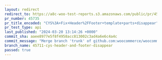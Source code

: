 ```yaml
---
layout: redirect
redirect_to: https://a8c-woo-test-reports.s3.amazonaws.com/public/pr/45735/api/index.html
pr_number: 45735
pr_title_encoded: "CYS%3A+Fix+Header%2FFooter+template+parts+disappear"
pr_test_type: api
last_published: "2024-03-20 13:14:26 +0000"
commit_sha: aaee8977e5f8f4958acc813002c3ad4a6e6c4a4c
commit_message: "Merge branch 'trunk' of github.com:woocommerce/woocommerce into 45711…"
branch_name: 45711-cys-header-and-footer-disappear
passed: true
---
```

